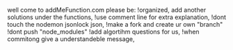well come to addMeFunction.com
              please be:
!organized, add another solutions under the functions,
!use comment line for extra explanation,
!dont touch the nodemon jsonlock json,
!make a fork and create ur own "branch"
!dont push "node_modules"
!add algortihm questions for us,
!when commitong give a understandeble message,

